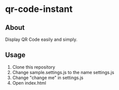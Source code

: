 # qr-code-instant

## About

Display QR Code easily and simply.

## Usage

1. Clone this repository
1. Change sample.settings.js to the name settings.js
1. Change "change me" in settings.js
1. Open index.html
